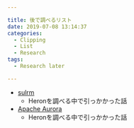 ```yaml
---

title: 後で調べるリスト
date: 2019-07-08 13:14:37
categories:
  - Clipping
  - List
  - Research
tags:
  - Research later

---
```


* [sulrm](https://slurm.schedmd.com/)
  * Heronを調べる中で引っかかった話
* [Apache Aurora](http://aurora.apache.org/)
  * Heronを調べる中で引っかかった話
